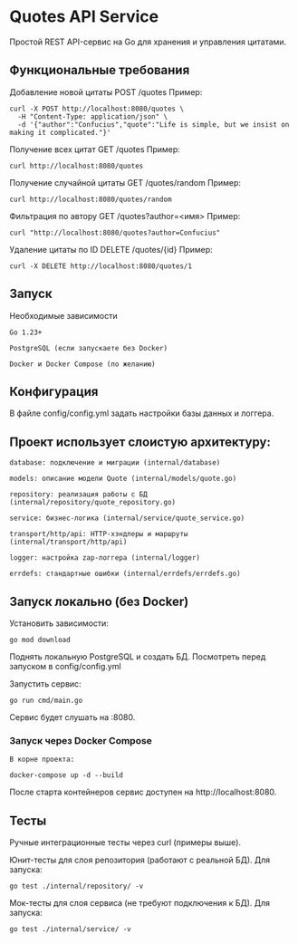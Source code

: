# Quotes API Service

Простой REST API-сервис на Go для хранения и управления цитатами.

## Функциональные требования

Добавление новой цитаты
POST /quotes
Пример:

    curl -X POST http://localhost:8080/quotes \
      -H "Content-Type: application/json" \
      -d '{"author":"Confucius","quote":"Life is simple, but we insist on making it complicated."}'

Получение всех цитат
GET /quotes
Пример:

    curl http://localhost:8080/quotes

Получение случайной цитаты
GET /quotes/random
Пример:

    curl http://localhost:8080/quotes/random

Фильтрация по автору
GET /quotes?author=<имя>
Пример:

    curl "http://localhost:8080/quotes?author=Confucius"

Удаление цитаты по ID
DELETE /quotes/{id}
Пример:

    curl -X DELETE http://localhost:8080/quotes/1

## Запуск

Необходимые зависимости

    Go 1.23+

    PostgreSQL (если запускаете без Docker)

    Docker и Docker Compose (по желанию)

## Конфигурация

В файле config/config.yml задать настройки базы данных и логгера.

## Проект использует слоистую архитектуру:

    database: подключение и миграции (internal/database)

    models: описание модели Quote (internal/models/quote.go)

    repository: реализация работы с БД (internal/repository/quote_repository.go)

    service: бизнес-логика (internal/service/quote_service.go)

    transport/http/api: HTTP-хэндлеры и маршруты (internal/transport/http/api)

    logger: настройка zap-логгера (internal/logger)

    errdefs: стандартные ошибки (internal/errdefs/errdefs.go)

## Запуск локально (без Docker)

Установить зависимости:

    go mod download

Поднять локальную PostgreSQL и создать БД. Посмотреть перед запуском в config/config.yml

Запустить сервис:

    go run cmd/main.go

Сервис будет слушать на :8080.

### Запуск через Docker Compose

    В корне проекта:

    docker-compose up -d --build

После старта контейнеров сервис доступен на http://localhost:8080.

## Тесты

Ручные интеграционные тесты через curl (примеры выше).

Юнит-тесты для слоя репозитория (работают с реальной БД).
Для запуска:

    go test ./internal/repository/ -v

Мок-тесты для слоя сервиса (не требуют подключения к БД).
Для запуска:

    go test ./internal/service/ -v